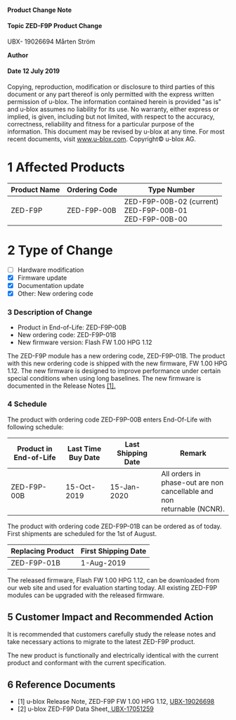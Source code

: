 

#### **Product Change Note**

#### **Topic ZED-F9P Product Change**

UBX- 19026694 Mårten Ström

**Author**

#### **Date** 12 July 2019

Copying, reproduction, modification or disclosure to third parties of this document or any part thereof is only permitted with the express written permission of u-blox. The information contained herein is provided "as is" and u-blox assumes no liability for its use. No warranty, either express or implied, is given, including but not limited, with respect to the accuracy, correctness, reliability and fitness for a particular purpose of the information. This document may be revised by u-blox at any time. For most recent documents, visit www.u-blox.com. Copyright© u-blox AG.

# **1 Affected Products**

| Product Name | Ordering Code | Type Number                                                  |
|--------------|---------------|--------------------------------------------------------------|
| ZED-F9P      | ZED-F9P-00B   | ZED-F9P-00B-02 (current)<br>ZED-F9P-00B-01<br>ZED-F9P-00B-00 |

# **2 Type of Change**

- ☐ Hardware modification
- ☒ Firmware update
- ☒ Documentation update
- ☒ Other: New ordering code

### **3 Description of Change**

- Product in End-of-Life: ZED-F9P-00B
- New ordering code: ZED-F9P-01B
- New firmware version: Flash FW 1.00 HPG 1.12

The ZED-F9P module has a new ordering code, ZED-F9P-01B. The product with this new ordering code is shipped with the new firmware, FW 1.00 HPG 1.12. The new firmware is designed to improve performance under certain special conditions when using long baselines. The new firmware is documented in the Release Notes [\[1\].](#page-1-0)

### **4 Schedule**

The product with ordering code ZED-F9P-00B enters End-Of-Life with following schedule:

| Product in End-of-Life | Last Time Buy Date | Last Shipping Date | Remark                                                                       |
|------------------------|--------------------|--------------------|------------------------------------------------------------------------------|
| ZED-F9P-00B            | 15-Oct-2019        | 15-Jan-2020        | All orders in phase-out are non<br>cancellable and non<br>returnable (NCNR). |

The product with ordering code ZED-F9P-01B can be ordered as of today. First shipments are scheduled for the 1st of August.

| Replacing Product | First Shipping Date |
|-------------------|---------------------|
| ZED-F9P-01B       | 1-Aug-2019          |



The released firmware, Flash FW 1.00 HPG 1.12, can be downloaded from our web site and used for evaluation starting today. All existing ZED-F9P modules can be upgraded with the released firmware.

## **5 Customer Impact and Recommended Action**

It is recommended that customers carefully study the release notes and take necessary actions to migrate to the latest ZED-F9P product.

The new product is functionally and electrically identical with the current product and conformant with the current specification.

## **6 Reference Documents**

- <span id="page-1-0"></span>[1] u-blox Release Note, ZED-F9P FW 1.00 HPG 1.12, [UBX-19026698](https://www.u-blox.com/docs/UBX-19026698)
- [2] u-blox ZED-F9P Data Sheet[, UBX-17051259](https://www.u-blox.com/docs/UBX-17051259)
